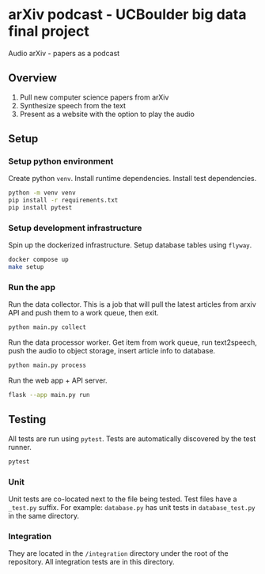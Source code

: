 # arXiv podcast - UCBoulder big data final project
Audio arXiv - papers as a podcast

<!-- toc -->

## Overview

1. Pull new computer science papers from arXiv
2. Synthesize speech from the text
3. Present as a website with the option to play the audio

## Setup

### Setup python environment

Create python `venv`. Install runtime dependencies. Install test
dependencies.

```sh
python -m venv venv
pip install -r requirements.txt
pip install pytest
```

### Setup development infrastructure

Spin up the dockerized infrastructure. Setup database tables using `flyway`.

```sh
docker compose up
make setup
```

### Run the app

Run the data collector. This is a job that will pull the latest articles
from arxiv API and push them to a work queue, then exit.

```sh
python main.py collect
```

Run the data processor worker. Get item from work queue, run text2speech,
push the audio to object storage, insert article info to database.

```sh
python main.py process
```

Run the web app + API server.

```sh
flask --app main.py run
```

## Testing

All tests are run using `pytest`.
Tests are automatically discovered by the test runner.

```sh
pytest
```

### Unit

Unit tests are co-located next to the file being tested.
Test files have a `_test.py` suffix.
For example: `database.py` has unit tests in `database_test.py` in the
same directory.

### Integration

They are located in the `/integration` directory under the root of the
repository.
All integration tests are in this directory.
